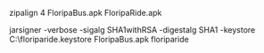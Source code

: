 zipalign 4 FloripaBus.apk FloripaRide.apk

jarsigner -verbose -sigalg SHA1withRSA -digestalg SHA1 -keystore C:\floriparide.keystore FloripaBus.apk floriparide